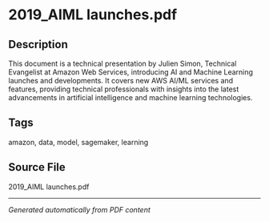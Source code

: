 # 2019_AIML launches.pdf

## Description
This document is a technical presentation by Julien Simon, Technical Evangelist at Amazon Web Services, introducing AI and Machine Learning launches and developments. It covers new AWS AI/ML services and features, providing technical professionals with insights into the latest advancements in artificial intelligence and machine learning technologies.
## Tags
amazon, data, model, sagemaker, learning

## Source File
2019_AIML launches.pdf

---
*Generated automatically from PDF content*
